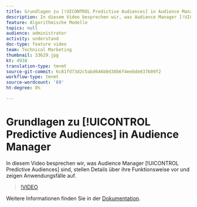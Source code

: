 ```yaml
---
title: Grundlagen zu [!UICONTROL Predictive Audiences] in Audience Manager
description: In diesem Video besprechen wir, was Audience Manager [!UICONTROL Predictive Audiences] sind, stellen Details über ihre Funktionsweise vor und zeigen Anwendungsfälle auf.
feature: Algorithmische Modelle
topics: null
audience: administrator
activity: understand
doc-type: feature video
team: Technical Marketing
thumbnail: 33629.jpg
kt: 4938
translation-type: tm+mt
source-git-commit: 6c81fd73d2c5abd646b0d38b6f4eebde837b09f2
workflow-type: tm+mt
source-wordcount: '69'
ht-degree: 0%

---
```



# Grundlagen zu [!UICONTROL Predictive Audiences] in Audience Manager

In diesem Video besprechen wir, was Audience Manager [!UICONTROL Predictive Audiences] sind, stellen Details über ihre Funktionsweise vor und zeigen Anwendungsfälle auf.

>[!VIDEO](https://video.tv.adobe.com/v/33629/?quality=12)

Weitere Informationen finden Sie in der [Dokumentation](https://docs.adobe.com/content/help/en/audience-manager/user-guide/features/algorithmic-models/predictive-audiences/predictive-audiences.html).
